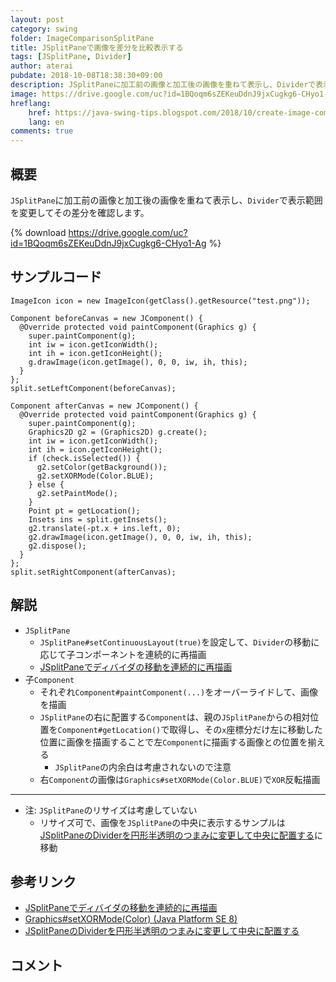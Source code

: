 ```yaml
---
layout: post
category: swing
folder: ImageComparisonSplitPane
title: JSplitPaneで画像を差分を比較表示する
tags: [JSplitPane, Divider]
author: aterai
pubdate: 2018-10-08T18:38:30+09:00
description: JSplitPaneに加工前の画像と加工後の画像を重ねて表示し、Dividerで表示範囲を変更してその差分を確認します。
image: https://drive.google.com/uc?id=1BQoqm6sZEKeuDdnJ9jxCugkg6-CHyo1-Ag
hreflang:
    href: https://java-swing-tips.blogspot.com/2018/10/create-image-comparison-slider-with.html
    lang: en
comments: true
---
```

## 概要
`JSplitPane`に加工前の画像と加工後の画像を重ねて表示し、`Divider`で表示範囲を変更してその差分を確認します。

{% download https://drive.google.com/uc?id=1BQoqm6sZEKeuDdnJ9jxCugkg6-CHyo1-Ag %}

## サンプルコード
<pre class="prettyprint"><code>ImageIcon icon = new ImageIcon(getClass().getResource("test.png"));

Component beforeCanvas = new JComponent() {
  @Override protected void paintComponent(Graphics g) {
    super.paintComponent(g);
    int iw = icon.getIconWidth();
    int ih = icon.getIconHeight();
    g.drawImage(icon.getImage(), 0, 0, iw, ih, this);
  }
};
split.setLeftComponent(beforeCanvas);

Component afterCanvas = new JComponent() {
  @Override protected void paintComponent(Graphics g) {
    super.paintComponent(g);
    Graphics2D g2 = (Graphics2D) g.create();
    int iw = icon.getIconWidth();
    int ih = icon.getIconHeight();
    if (check.isSelected()) {
      g2.setColor(getBackground());
      g2.setXORMode(Color.BLUE);
    } else {
      g2.setPaintMode();
    }
    Point pt = getLocation();
    Insets ins = split.getInsets();
    g2.translate(-pt.x + ins.left, 0);
    g2.drawImage(icon.getImage(), 0, 0, iw, ih, this);
    g2.dispose();
  }
};
split.setRightComponent(afterCanvas);
</code></pre>

## 解説
- `JSplitPane`
    - `JSplitPane#setContinuousLayout(true)`を設定して、`Divider`の移動に応じて子コンポーネントを連続的に再描画
    - [JSplitPaneでディバイダの移動を連続的に再描画](https://ateraimemo.com/Swing/ContinuousLayout.html)
- 子`Component`
    - それぞれ`Component#paintComponent(...)`をオーバーライドして、画像を描画
    - `JSplitPane`の右に配置する`Component`は、親の`JSplitPane`からの相対位置を`Component#getLocation()`で取得し、その`x`座標分だけ左に移動した位置に画像を描画することで左`Component`に描画する画像との位置を揃える
        - `JSplitPane`の内余白は考慮されないので注意
    - 右`Component`の画像は`Graphics#setXORMode(Color.BLUE)`で`XOR`反転描画

<!-- dummy comment line for breaking list -->

- - - -
- 注: `JSplitPane`のリサイズは考慮していない
    - リサイズ可で、画像を`JSplitPane`の中央に表示するサンプルは[JSplitPaneのDividerを円形半透明のつまみに変更して中央に配置する](https://ateraimemo.com/Swing/TranslucentThumbDivider.html)に移動

<!-- dummy comment line for breaking list -->

## 参考リンク
- [JSplitPaneでディバイダの移動を連続的に再描画](https://ateraimemo.com/Swing/ContinuousLayout.html)
- [Graphics#setXORMode(Color) (Java Platform SE 8)](https://docs.oracle.com/javase/jp/8/docs/api/java/awt/Graphics.html#setXORMode-java.awt.Color-)
- [JSplitPaneのDividerを円形半透明のつまみに変更して中央に配置する](https://ateraimemo.com/Swing/TranslucentThumbDivider.html)

<!-- dummy comment line for breaking list -->

## コメント
